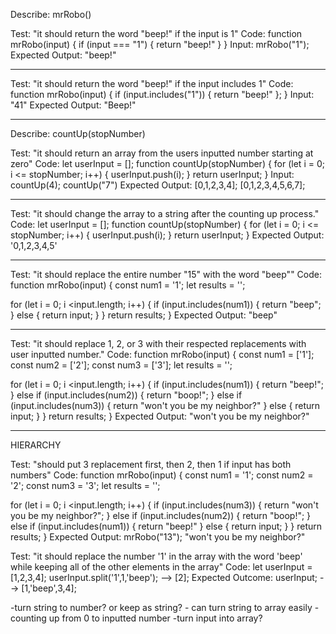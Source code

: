 Describe: mrRobo()

Test: "it should return the word "beep!" if the input is 1"
Code: function mrRobo(input) {
  if (input === "1") {
    return "beep!"
  } 
}
Input: mrRobo("1");
Expected Output: "beep!"
_________________________________________
Test: "it should return the word "beep!" if the input includes 1"
Code: function mrRobo(input) {
  if (input.includes("1")) {
    return "beep!"
  };
}
Input: "41"
Expected Output: "Beep!"
_________________________________________
Describe: countUp(stopNumber)

Test: "it should return an array from the users inputted number starting at zero"
Code: let userInput = [];
function countUp(stopNumber) {
  for (let i = 0; i <= stopNumber; i++) {
    userInput.push(i);
  }
  return userInput;
}
Input: countUp(4); countUp("7")
Expected Output: [0,1,2,3,4]; [0,1,2,3,4,5,6,7];

________________________________________

Test: "it should change the array to a string after the counting up process."
Code: let userInput = [];
function countUp(stopNumber) {
  for (let i = 0; i <= stopNumber; i++) {
    userInput.push(i);
  }
  return userInput;
}
Expected Output: '0,1,2,3,4,5'
_________________________________________
Test: "it should replace the entire number "15" with the word "beep""
Code: function mrRobo(input) {
  const num1 = '1';
  let results = ''; 
  
  for (let i = 0; i <input.length; i++) {
    if (input.includes(num1)) {
      return "beep";
    } else {
      return input; 
    }
  }
  return results;
}
Expected Output: "beep"
_________________________________________

Test: "it should replace 1, 2, or 3 with their respected replacements with user inputted number."
Code: 
function mrRobo(input) {
  const num1 = ['1'];
  const num2 = ['2'];
  const num3 = ['3'];
  let results = ''; 
  
  for (let i = 0; i <input.length; i++) {
    if (input.includes(num1)) {
      return "beep!";
    } else if (input.includes(num2)) {
      return "boop!"; 
    } else if (input.includes(num3)) {
      return "won't you be my neighbor?"
    } else {
      return input; 
    }
  }
  return results;
}
Expected Output: "won't you be my neighbor?"
________________________________________

HIERARCHY

Test: "should put 3 replacement first, then 2, then 1 if input has both numbers"
Code: 
function mrRobo(input) {
  const num1 = '1';
  const num2 = '2';
  const num3 = '3';
  let results = ''; 
  
  for (let i = 0; i <input.length; i++) {
    if (input.includes(num3)) {
      return "won't you be my neighbor?";
    } else if (input.includes(num2)) {
      return "boop!"; 
    } else if (input.includes(num1)) {
      return "beep!"
    } else {
      return input; 
    }
  }
  return results;
}
Expected Output: mrRobo("13"); "won't you be my neighbor?"

Test: "it should replace the number '1' in the array with the word 'beep' while keeping all of the other elements in the array"
Code:
let userInput = [1,2,3,4];
userInput.split('1',1,'beep'); --> [2];
Expected Outcome: userInput; --> [1,'beep',3,4];



-turn string to number? or keep as string? - can turn string to array easily
-counting up from 0 to inputted number
-turn input into array?